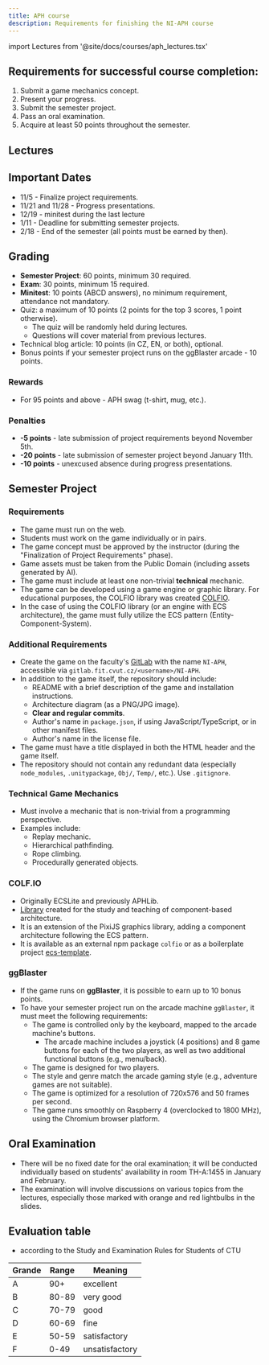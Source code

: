 ```yaml
---
title: APH course
description: Requirements for finishing the NI-APH course
---
```


import Lectures from '@site/docs/courses/aph_lectures.tsx'


## Requirements for successful course completion:
1. Submit a game mechanics concept.
2. Present your progress.
3. Submit the semester project.
4. Pass an oral examination.
5. Acquire at least 50 points throughout the semester.

## Lectures
<Lectures />

## Important Dates
- 11/5 - Finalize project requirements.
- 11/21 and 11/28 - Progress presentations.
- 12/19 - minitest during the last lecture
- 1/11 - Deadline for submitting semester projects.
- 2/18 - End of the semester (all points must be earned by then).

## Grading
- **Semester Project**: 60 points, minimum 30 required.
- **Exam**: 30 points, minimum 15 required.
- **Minitest**: 10 points (ABCD answers), no minimum requirement, attendance not mandatory.
- Quiz: a maximum of 10 points (2 points for the top 3 scores, 1 point otherwise).
  - The quiz will be randomly held during lectures.
  - Questions will cover material from previous lectures.
- Technical blog article: 10 points (in CZ, EN, or both), optional.
- Bonus points if your semester project runs on the ggBlaster arcade - 10 points.

### Rewards
- For 95 points and above - APH swag (t-shirt, mug, etc.).

### Penalties
- **-5 points** - late submission of project requirements beyond November 5th.
- **-20 points** - late submission of semester project beyond January 11th.
- **-10 points** - unexcused absence during progress presentations.

## Semester Project
### Requirements
- The game must run on the web.
- Students must work on the game individually or in pairs.
- The game concept must be approved by the instructor (during the "Finalization of Project Requirements" phase).
- Game assets must be taken from the Public Domain (including assets generated by AI).
- The game must include at least one non-trivial **technical** mechanic.
- The game can be developed using a game engine or graphic library. For educational purposes, the COLFIO library was created [COLFIO](https://colf.io/).
- In the case of using the COLFIO library (or an engine with ECS architecture), the game must fully utilize the ECS pattern (Entity-Component-System).

### Additional Requirements
- Create the game on the faculty's [GitLab](https://gitlab.fit.cvut.cz) with the name `NI-APH`, accessible via `gitlab.fit.cvut.cz/<username>/NI-APH`.
- In addition to the game itself, the repository should include:
  - README with a brief description of the game and installation instructions.
  - Architecture diagram (as a PNG/JPG image).
  - **Clear and regular commits**.
  - Author's name in `package.json`, if using JavaScript/TypeScript, or in other manifest files.
  - Author's name in the license file.
- The game must have a title displayed in both the HTML header and the game itself.
- The repository should not contain any redundant data (especially `node_modules`, `.unitypackage`, `Obj/`, `Temp/`, etc.). Use `.gitignore`.

### Technical Game Mechanics
- Must involve a mechanic that is non-trivial from a programming perspective.
- Examples include:
  - Replay mechanic.
  - Hierarchical pathfinding.
  - Rope climbing.
  - Procedurally generated objects.

### COLF.IO
- Originally ECSLite and previously APHLib.
- [Library](https://colf.io) created for the study and teaching of component-based architecture.
- It is an extension of the PixiJS graphics library, adding a component architecture following the ECS pattern.
- It is available as an external npm package `colfio` or as a boilerplate project [ecs-template](https://github.com/APHGames/ecs-template).

### ggBlaster
- If the game runs on **ggBlaster**, it is possible to earn up to 10 bonus points.
- To have your semester project run on the arcade machine `ggBlaster`, it must meet the following requirements:
  - The game is controlled only by the keyboard, mapped to the arcade machine's buttons.
    - The arcade machine includes a joystick (4 positions) and 8 game buttons for each of the two players, as well as two additional functional buttons (e.g., menu/back).
  - The game is designed for two players.
  - The style and genre match the arcade gaming style (e.g., adventure games are not suitable).
  - The game is optimized for a resolution of 720x576 and 50 frames per second.
  - The game runs smoothly on Raspberry 4 (overclocked to 1800 MHz), using the Chromium browser platform.

## Oral Examination
- There will be no fixed date for the oral examination; it will be conducted individually based on students' availability in room TH-A:1455 in January and February.
- The examination will involve discussions on various topics from the lectures, especially those marked with orange and red lightbulbs in the slides.

## Evaluation table
- according to the Study and Examination Rules for Students of CTU

| Grande | Range | Meaning |
| ------ | ------ | ------ |
| A | 90+ | excellent |
| B | 80-89 | very good |
| C | 70-79 | good |
| D | 60-69 | fine |
| E | 50-59 | satisfactory |
| F | 0-49 | unsatisfactory |